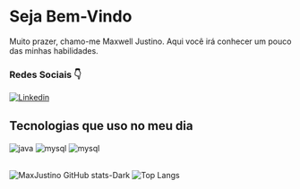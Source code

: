 # Seja Bem-Vindo 
Muito prazer, chamo-me Maxwell Justino. Aqui você irá conhecer um pouco das minhas habilidades.



### Redes Sociais 👇


 [![Linkedin](https://img.shields.io/badge/LinkedIn-0077B5?style=for-the-badge&logo=linkedin&logoColor=white)](https://www.linkedin.com/in/maxwell-justino-gomes-0053ba191/)
 



## Tecnologias que uso no meu dia
<div style="display: inline_block">
  
  <img align="center" alt="java" src="https://img.shields.io/badge/Java-ED8B00?style=for-the-badge&logo=openjdk&logoColor=white"/>
  <img align="center" alt="mysql" src="https://img.shields.io/badge/MySQL-00000F?style=for-the-badge&logo=mysql&logoColor=white"/>
  <img align="center" alt="mysql" src="https://img.shields.io/badge/Python-14354C?style=for-the-badge&logo=python&logoColor=white"/>
</div><br/>
  



![MaxJustino GitHub stats-Dark](https://github-readme-stats.vercel.app/api?username=maxjustino&show_icons=true&theme=dracula&include_all_commits=true&count_private=true) ![Top Langs](https://github-readme-stats.vercel.app/api/top-langs/?username=maxjustino&layout=compact&langs_count=16&theme=dracula)


